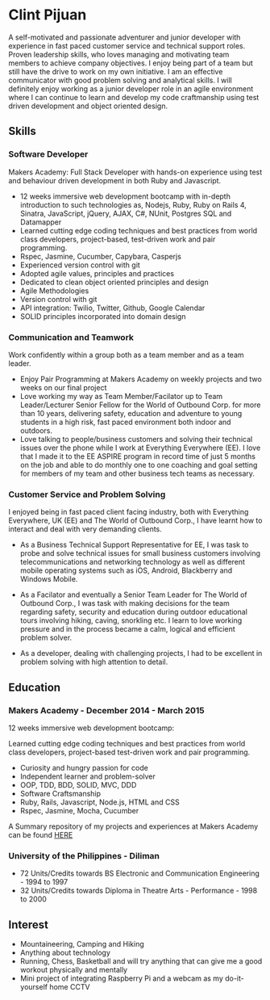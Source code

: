 # Clint Pijuan

A self-motivated and passionate adventurer and junior developer with experience in fast paced customer service and technical support roles. Proven leadership skills, who loves managing and motivating team members to achieve company objectives. I enjoy being part of a team but still have the drive to work on my own initiative. I am an effective communicator with good problem solving and analytical skills. I will definitely enjoy working as a junior developer role in an agile environment where I can continue to learn and develop my code craftmanship using test driven development and object oriented design.

## Skills

### Software Developer

Makers Academy: Full Stack Developer with hands-on experience using test and behaviour driven development in both Ruby and Javascript.

- 12 weeks immersive web development bootcamp with in-depth introduction to such technologies as, Nodejs, Ruby, Ruby on Rails 4, Sinatra, JavaScript, jQuery, AJAX, C#, NUnit, Postgres SQL and Datamapper
- Learned cutting edge coding techniques and best practices from world class developers, project-based, test-driven work and pair programming.
- Rspec, Jasmine, Cucumber, Capybara, Casperjs
- Experienced version control with git
- Adopted agile values, principles and practices
- Dedicated to clean object oriented principles and design
- Agile Methodologies
- Version control with git
- API integration: Twilio, Twitter, Github, Google Calendar
- SOLID principles incorporated into domain design

### Communication and Teamwork

Work confidently within a group both as a team member and as a team leader. 

- Enjoy Pair Programming at Makers Academy on weekly projects and two weeks on our final project
- Love working my way as Team Member/Facilator up to Team Leader/Lecturer Senior Fellow for the World of Outbound Corp. for more than 10 years, delivering safety, education and adventure to young students in a high risk, fast paced environment both indoor and outdoors.
- Love talking to people/business customers and solving their technical issues over the phone while I work at Everything Everywhere (EE). I love that I made it to the EE ASPIRE program in record time of just 5 months on the job and able to do monthly one to one coaching and goal setting for members of my team and other business tech teams as necessary.  

### Customer Service and Problem Solving

I enjoyed being in fast paced client facing industry, both with Everything Everywhere, UK (EE) and The World of Outbound Corp., I have learnt how to interact and deal with very demanding clients. 

- As a Business Technical Support Representative for EE, I was task to probe and solve technical issues for small business customers involving telecommunications and networking technology as well as different mobile operating systems such as iOS, Android, Blackberry and Windows Mobile. 

- As a Facilator and eventually a Senior Team Leader for The World of Outbound Corp., I was task with making decisions for the team regarding safety, security and education during outdoor educational tours involving hiking, caving, snorkling etc. I learn to love working pressure and in the process became a calm, logical and efficient problem solver. 

- As a developer, dealing with challenging projects, I had to be excellent in problem solving with high attention to detail.

## Education

### Makers Academy - December 2014 - March 2015

12 weeks immersive web development bootcamp:

Learned cutting edge coding techniques and best practices from world class developers, project-based test-driven work and pair programming.

- Curiosity and hungry passion for code
- Independent learner and problem-solver
- OOP, TDD, BDD, SOLID, MVC, DDD
- Software Craftsmanship
- Ruby, Rails, Javascript, Node.js, HTML and CSS
- Rspec, Jasmine, Mocha, Cucumber

A Summary repository of my projects and experiences at Makers Academy can be found [HERE](https://github.com/clint77?tab=repositories)

### University of the Philippines - Diliman

- 72 Units/Credits towards BS Electronic and Communication Engineering - 1994 to 1997
- 32 Units/Credits towards Diploma in Theatre Arts - Performance - 1998 to 2000

## Interest

- Mountaineering, Camping and Hiking
- Anything about technology 
- Running, Chess, Basketball and will try anything that can give me a good workout physically and mentally
- Mini project of integrating Raspberry Pi and a webcam as my do-it-yourself home CCTV


